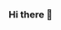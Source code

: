 ### Hi there 👋

<!--
**iffanadn/iffanadn** is a ✨ _special_ ✨ repository because its `README.md` (this file) appears on your GitHub profile.

Here are some ideas to get you started:

- 🔭 I’m currently working on ...
- 🌱 I am studying informatics engineering at Mercu Buana University
- 👯 I’m looking to collaborate on ...
- 🤔 I’m looking for help with ...
- 💬 Ask me about ...
- 📫 How to reach me: (https://www.linkedin.com/in/iffan-adhyatmawan-nusli-5a5013229/)
- 😄 Pronouns: ...
- ⚡ Fun fact: I am TWINS
-->
